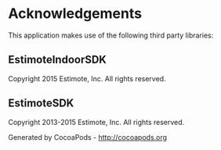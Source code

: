 # Acknowledgements
This application makes use of the following third party libraries:

## EstimoteIndoorSDK

Copyright 2015 Estimote, Inc. All rights reserved.


## EstimoteSDK

Copyright 2013-2015 Estimote, Inc. All rights reserved.

Generated by CocoaPods - http://cocoapods.org
